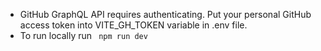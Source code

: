 * GitHub GraphQL API requires authenticating. Put your personal GitHub access token into VITE_GH_TOKEN variable in .env file.
* To run locally run ` npm run dev`